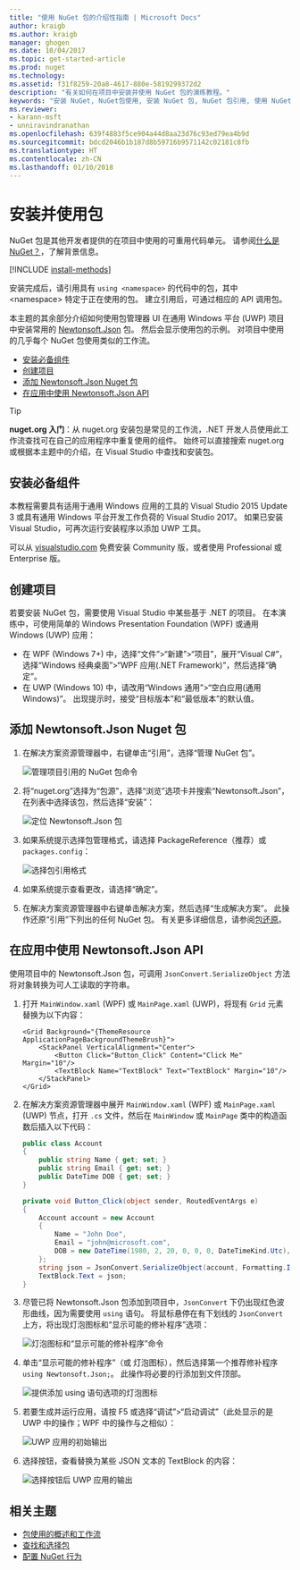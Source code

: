```yaml
---
title: "使用 NuGet 包的介绍性指南 | Microsoft Docs"
author: kraigb
ms.author: kraigb
manager: ghogen
ms.date: 10/04/2017
ms.topic: get-started-article
ms.prod: nuget
ms.technology: 
ms.assetid: f31f8259-20a8-4617-880e-5819299372d2
description: "有关如何在项目中安装并使用 NuGet 包的演练教程。"
keywords: "安装 NuGet, NuGet包使用, 安装 NuGet 包, NuGet 包引用, 使用 NuGet 包"
ms.reviewer:
- karann-msft
- unniravindranathan
ms.openlocfilehash: 639f4883f5ce904a44d8aa23d76c93ed79ea4b9d
ms.sourcegitcommit: bdcd2046b1b187d8b59716b9571142c02181c8fb
ms.translationtype: HT
ms.contentlocale: zh-CN
ms.lasthandoff: 01/10/2018
---
```

# <a name="install-and-use-a-package"></a>安装并使用包

NuGet 包是其他开发者提供的在项目中使用的可重用代码单元。 请参阅[什么是 NuGet？](../What-is-NuGet.md)，了解背景信息。

[!INCLUDE [install-methods](../includes/install-methods.md)]

安装完成后，请引用具有 `using <namespace>` 的代码中的包，其中 \<namespace\> 特定于正在使用的包。 建立引用后，可通过相应的 API 调用包。

本主题的其余部分介绍如何使用包管理器 UI 在通用 Windows 平台 (UWP) 项目中安装常用的 [Newtonsoft.Json](https://www.nuget.org/packages/Newtonsoft.Json/) 包。 然后会显示使用包的示例。 对项目中使用的几乎每个 NuGet 包使用类似的工作流。

- [安装必备组件](#install-pre-requisites)
- [创建项目](#create-a-project)
- [添加 Newtonsoft.Json Nuget 包](#add-the-newtonsoftjson-nuget-package)
- [在应用中使用 Newtonsoft.Json API](#use-the-newtonsoftjson-api-in-the-app)

> [!Tip]
> **nuget.org 入门**：从 nuget.org 安装包是常见的工作流，.NET 开发人员使用此工作流查找可在自己的应用程序中重复使用的组件。 始终可以直接搜索 nuget.org 或根据本主题中的介绍，在 Visual Studio 中查找和安装包。

## <a name="install-pre-requisites"></a>安装必备组件

本教程需要具有适用于通用 Windows 应用的工具的 Visual Studio 2015 Update 3 或具有通用 Windows 平台开发工作负荷的 Visual Studio 2017。 如果已安装 Visual Studio，可再次运行安装程序以添加 UWP 工具。

可以从 [visualstudio.com](https://www.visualstudio.com/) 免费安装 Community 版，或者使用 Professional 或 Enterprise 版。 

## <a name="create-a-project"></a>创建项目

若要安装 NuGet 包，需要使用 Visual Studio 中某些基于 .NET 的项目。 在本演练中，可使用简单的 Windows Presentation Foundation (WPF) 或通用 Windows (UWP) 应用：

- 在 WPF (Windows 7+) 中，选择“文件”>“新建”>“项目”，展开“Visual C#”，选择“Windows 经典桌面”>“WPF 应用(.NET Framework)”，然后选择“确定”。
- 在 UWP (Windows 10) 中，请改用“Windows 通用”>“空白应用(通用 Windows)”。 出现提示时，接受“目标版本”和“最低版本”的默认值。

## <a name="add-the-newtonsoftjson-nuget-package"></a>添加 Newtonsoft.Json Nuget 包

1. 在解决方案资源管理器中，右键单击“引用”，选择“管理 NuGet 包”。

    ![管理项目引用的 NuGet 包命令](media/QS_Use-02-ManageNuGetPackages.png)

1. 将“nuget.org”选择为“包源”，选择“浏览”选项卡并搜索“Newtonsoft.Json”，在列表中选择该包，然后选择“安装”：

    ![定位 Newtonsoft.Json 包](media/QS_Use-03-NewtonsoftJson.png)

1. 如果系统提示选择包管理格式，请选择 PackageReference（推荐）或 `packages.config`：

    ![选择包引用格式](media/QS_Use-03b-SelectFormat.png)

1. 如果系统提示查看更改，请选择“确定”。

1. 在解决方案资源管理器中右键单击解决方案，然后选择“生成解决方案”。 此操作还原“引用”下列出的任何 NuGet 包。 有关更多详细信息，请参阅[包还原](../consume-packages/package-restore.md)。

## <a name="use-the-newtonsoftjson-api-in-the-app"></a>在应用中使用 Newtonsoft.Json API

使用项目中的 Newtonsoft.Json 包，可调用 `JsonConvert.SerializeObject` 方法将对象转换为可人工读取的字符串。

1. 打开 `MainWindow.xaml` (WPF) 或 `MainPage.xaml` (UWP)，将现有 `Grid` 元素替换为以下内容：

    ```xaml
    <Grid Background="{ThemeResource ApplicationPageBackgroundThemeBrush}">
        <StackPanel VerticalAlignment="Center">
            <Button Click="Button_Click" Content="Click Me" Margin="10"/>
            <TextBlock Name="TextBlock" Text="TextBlock" Margin="10"/>
        </StackPanel>
    </Grid>
    ```

1. 在解决方案资源管理器中展开 `MainWindow.xaml` (WPF) 或 `MainPage.xaml` (UWP) 节点，打开 `.cs` 文件，然后在 `MainWindow` 或 `MainPage` 类中的构造函数后插入以下代码：

    ```cs
    public class Account
    {
        public string Name { get; set; }
        public string Email { get; set; }
        public DateTime DOB { get; set; }
    }

    private void Button_Click(object sender, RoutedEventArgs e)
    {
        Account account = new Account
        {
            Name = "John Doe",
            Email = "john@microsoft.com",
            DOB = new DateTime(1980, 2, 20, 0, 0, 0, DateTimeKind.Utc),
        };
        string json = JsonConvert.SerializeObject(account, Formatting.Indented);
        TextBlock.Text = json;
    }
    ```

1. 尽管已将 Newtonsoft.Json 包添加到项目中，`JsonConvert` 下仍出现红色波形曲线，因为需要使用 `using` 语句。 将鼠标悬停在有下划线的 `JsonConvert` 上方，将出现灯泡图标和“显示可能的修补程序”选项：

    ![灯泡图标和“显示可能的修补程序”命令](media/QS_Use-04-ShowPotentialFixes.png)


1. 单击“显示可能的修补程序”（或 灯泡图标），然后选择第一个推荐修补程序 `using Newtonsoft.Json;`。 此操作将必要的行添加到文件顶部。

    ![提供添加 using 语句选项的灯泡图标](media/QS_Use-05-AddUsing.png)

1. 若要生成并运行应用，请按 F5 或选择“调试”>“启动调试”（此处显示的是 UWP 中的操作；WPF 中的操作与之相似）：

    ![UWP 应用的初始输出](media/QS_Use-06-AppStart.png)

1. 选择按钮，查看替换为某些 JSON 文本的 TextBlock 的内容：

    ![选择按钮后 UWP 应用的输出](media/QS_Use-07-AppEnd.png)

## <a name="related-topics"></a>相关主题

- [包使用的概述和工作流](../consume-packages/overview-and-workflow.md)
- [查找和选择包](../consume-packages/finding-and-choosing-packages.md)
- [配置 NuGet 行为](../consume-packages/configuring-nuget-behavior.md)
